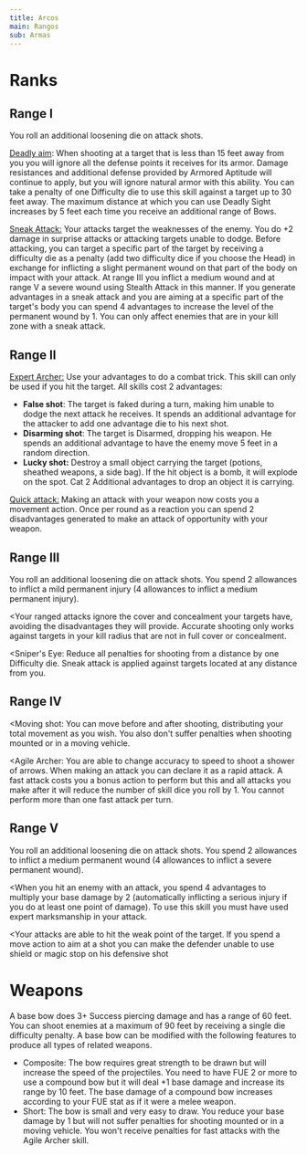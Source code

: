 ```yaml
---
title: Arcos
main: Rangos
sub: Armas
---
```


# Ranks

## Range I 

You roll an additional loosening die on attack shots.

<u>Deadly aim</u>: When shooting at a target that is less than 15 feet away from you you will ignore all the defense points it receives for its armor. Damage resistances and additional defense provided by Armored Aptitude will continue to apply, but you will ignore natural armor with this ability. You can take a penalty of one Difficulty die to use this skill against a target up to 30 feet away. The maximum distance at which you can use Deadly Sight increases by 5 feet each time you receive an additional range of Bows.

<u>Sneak Attack:</u> Your attacks target the weaknesses of the enemy. You do +2 damage in surprise attacks or attacking targets unable to dodge. Before attacking, you can target a specific part of the target by receiving a difficulty die as a penalty (add two difficulty dice if you choose the Head) in exchange for inflicting a slight permanent wound on that part of the body on impact with your attack. At range III you inflict a medium wound and at range V a severe wound using Stealth Attack in this manner. If you generate advantages in a sneak attack and you are aiming at a specific part of the target's body you can spend 4 advantages to increase the level of the permanent wound by 1. You can only affect enemies that are in your kill zone with a sneak attack.

## Range II

<u>Expert Archer:</u> Use your advantages to do a combat trick. This skill can only be used if you hit the target. All skills cost 2 advantages: 

- **False shot**: The target is faked during a turn, making him unable to dodge the next attack he receives. It spends an additional advantage for the attacker to add one advantage die to his next shot.
- **Disarming shot**: The target is Disarmed, dropping his weapon. He spends an additional advantage to have the enemy move 5 feet in a random direction.
- **Lucky shot:** Destroy a small object carrying the target (potions, sheathed weapons, a side bag). If the hit object is a bomb, it will explode on the spot. Cat 2 Additional advantages to drop an object it is carrying.

<u>Quick attack:</u> Making an attack with your weapon now costs you a movement action. Once per round as a reaction you can spend 2 disadvantages generated to make an attack of opportunity with your weapon.

## Range III 

You roll an additional loosening die on attack shots. You spend 2 allowances to inflict a mild permanent injury (4 allowances to inflict a medium permanent injury).

<Your ranged attacks ignore the cover and concealment your targets have, avoiding the disadvantages they will provide. Accurate shooting only works against targets in your kill radius that are not in full cover or concealment.

<Sniper's Eye: Reduce all penalties for shooting from a distance by one Difficulty die. Sneak attack is applied against targets located at any distance from you. 

## Range IV

<Moving shot:</u> You can move before and after shooting, distributing your total movement as you wish. You also don't suffer penalties when shooting mounted or in a moving vehicle.

<Agile Archer: You are able to change accuracy to speed to shoot a shower of arrows. When making an attack you can declare it as a rapid attack. A fast attack costs you a bonus action to perform but this and all attacks you make after it will reduce the number of skill dice you roll by 1. You cannot perform more than one fast attack per turn.

## Range V

You roll an additional loosening die on attack shots. You spend 2 allowances to inflict a medium permanent wound (4 allowances to inflict a severe permanent wound).

<When you hit an enemy with an attack, you spend 4 advantages to multiply your base damage by 2 (automatically inflicting a serious injury if you do at least one point of damage). To use this skill you must have used expert marksmanship in your attack.

<Your attacks are able to hit the weak point of the target. If you spend a move action to aim at a shot you can make the defender unable to use shield or magic stop on his defensive shot

# Weapons

A base bow does 3+ Success piercing damage and has a range of 60 feet. You can shoot enemies at a maximum of 90 feet by receiving a single die difficulty penalty. A base bow can be modified with the following features to produce all types of related weapons.

- Composite: The bow requires great strength to be drawn but will increase the speed of the projectiles. You need to have FUE 2 or more to use a compound bow but it will deal +1 base damage and increase its range by 10 feet. The base damage of a compound bow increases according to your FUE stat as if it were a melee weapon.
- Short: The bow is small and very easy to draw. You reduce your base damage by 1 but will not suffer penalties for shooting mounted or in a moving vehicle. You won't receive penalties for fast attacks with the Agile Archer skill.

